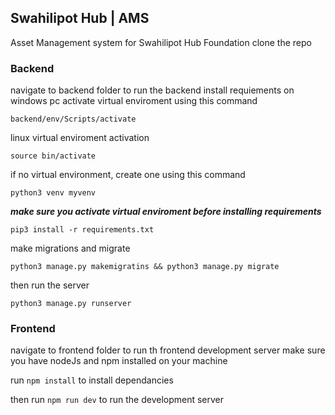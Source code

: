 ## Swahilipot Hub | AMS

Asset Management system for Swahilipot Hub Foundation
clone the repo

### Backend

navigate to backend folder to run the backend
install requiements
on windows pc activate virtual enviroment using this command

```
backend/env/Scripts/activate
```
linux virtual enviroment activation
```
source bin/activate
```

if no virtual environment, create one using this command

```
python3 venv myvenv
```

***make  sure you activate virtual enviroment before installing requirements***


```
pip3 install -r requirements.txt
```

make migrations and migrate
```
python3 manage.py makemigratins && python3 manage.py migrate
```

then run the server
```
python3 manage.py runserver
```

### Frontend

navigate to frontend folder to run th frontend development server
make sure you have nodeJs and npm installed on your machine

run ```npm install``` to install dependancies 

then run ```npm run dev``` to run the development server